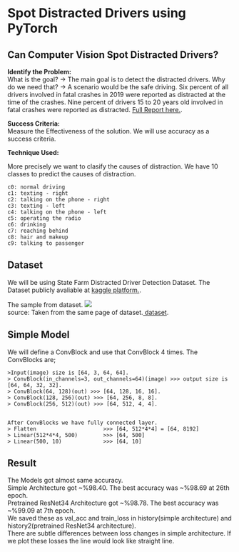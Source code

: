 # **Spot Distracted Drivers using PyTorch**

## Can Computer Vision Spot Distracted Drivers?

  **Identify the Problem:**<br>
  What is the goal? -> The main goal is to detect the distracted drivers.
  Why do we need that? -> A scenario would be the safe driving.
  Six percent of all drivers involved in fatal crashes in 2019 were reported as distracted at the time of the crashes. Nine percent of drivers 15 to 20 years old
  involved in fatal crashes were reported as distracted. [Full Report here.](https://crashstats.nhtsa.dot.gov/Api/Public/ViewPublication/813111).

  **Success Criteria:**<br>
  Measure the Effectiveness of the solution.
  We will use accuracy as a success criteria.
  
  **Technique Used:**<br>

  More precisely we want to clasify the causes of distraction.
  We have 10 classes to predict the causes of distraction.
  ```
  c0: normal driving
  c1: texting - right
  c2: talking on the phone - right
  c3: texting - left
  c4: talking on the phone - left
  c5: operating the radio
  c6: drinking
  c7: reaching behind
  c8: hair and makeup
  c9: talking to passenger  
  ```
  
## Dataset
  We will be using State Farm Distracted Driver Detection Dataset.
  The Dataset publicly avaliable at [kaggle platform.](https://www.kaggle.com/c/state-farm-distracted-driver-detection/overview).
  
  The sample from dataset.
  <img src="https://storage.googleapis.com/kaggle-competitions/kaggle/5048/media/drivers_statefarm.png"><br>
  source: Taken from the same page of dataset.[ dataset](https://www.kaggle.com/c/state-farm-distracted-driver-detection/overview).
  
## Simple Model
  We will define a ConvBlock and use that ConvBlock 4 times.
  The ConvBlocks are;
  ```
  >Input(image) size is [64, 3, 64, 64].
  > ConvBlock(in_channels=3, out_channels=64)(image) >>> output size is [64, 64, 32, 32].
  > ConvBlock(64, 128)(out) >>> [64, 128, 16, 16].
  > ConvBlock(128, 256)(out) >>> [64, 256, 8, 8].
  > ConvBlock(256, 512)(out) >>> [64, 512, 4, 4].
  
  
  After ConvBlocks we have fully connected layer.
  > Flatten                     >>> [64, 512*4*4] = [64, 8192]
  > Linear(512*4*4, 500)        >>> [64, 500]
  > Linear(500, 10)             >>> [64, 10]
  ```
  
## Result
  The Models got  almost same accuracy.<br>
  Simple Architecture got ~%98.40. The best accuracy was ~%98.69 at 26th epoch. <br>
  Pretrained ResNet34 Architecture got ~%98.78. The best accuracy was ~%99.09 at 7th epoch.<br>
  We saved these as val_acc and train_loss in history(simple architecture) and history2(pretrained ResNet34 architecture).<br>
  There are subtle differences between loss changes in simple architecture. If we plot these losses the line would look like straight line.


